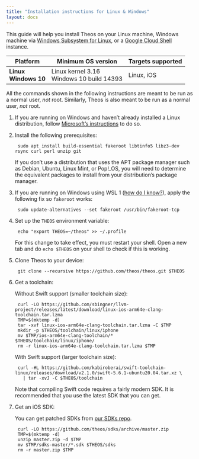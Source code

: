 ```yaml
---
title: "Installation instructions for Linux & Windows"
layout: docs
---
```


This guide will help you install Theos on your Linux machine, Windows machine via [Windows Subsystem for Linux](https://aka.ms/wsl), or a [Google Cloud Shell](https://console.cloud.google.com/cloudshell) instance.

| Platform | Minimum OS version | Targets supported
|----------|--------------------|-------------------|
| **Linux** <br> **Windows 10** | Linux kernel 3.16 <br> Windows 10 build 14393 | Linux, iOS |

All the commands shown in the following instructions are meant to be run as a normal user, _not_ root. Similarly, Theos is also meant to be run as a normal user, _not_ root.

1. If you are running on Windows and haven’t already installed a Linux distribution, follow [Microsoft’s instructions](https://aka.ms/wslinstall) to do so.

1. Install the following prerequisites:

		sudo apt install build-essential fakeroot libtinfo5 libz3-dev rsync curl perl unzip git

	If you don’t use a distribution that uses the APT package manager such as Debian, Ubuntu, Linux Mint, or Pop!_OS, you will need to determine the equivalent packages to install from your distribution’s package manager.

1. If you are running on Windows using WSL 1 ([how do I know?](https://aka.ms/wslinstall#check-which-version-of-wsl-you-are-running)), apply the following fix so `fakeroot` works:

		sudo update-alternatives --set fakeroot /usr/bin/fakeroot-tcp

1. Set up the `THEOS` environment variable:

		echo "export THEOS=~/theos" >> ~/.profile

	For this change to take effect, you must restart your shell. Open a new tab and do `echo $THEOS` on your shell to check if this is working.

1. Clone Theos to your device:

		git clone --recursive https://github.com/theos/theos.git $THEOS

1. Get a toolchain:

	Without Swift support (smaller toolchain size):

		curl -LO https://github.com/sbingner/llvm-project/releases/latest/download/linux-ios-arm64e-clang-toolchain.tar.lzma
		TMP=$(mktemp -d)
		tar -xvf linux-ios-arm64e-clang-toolchain.tar.lzma -C $TMP
		mkdir -p $THEOS/toolchain/linux/iphone
		mv $TMP/ios-arm64e-clang-toolchain/* $THEOS/toolchain/linux/iphone/
		rm -r linux-ios-arm64e-clang-toolchain.tar.lzma $TMP

	With Swift support (larger toolchain size):

		curl -#L https://github.com/kabiroberai/swift-toolchain-linux/releases/download/v2.1.0/swift-5.6.1-ubuntu20.04.tar.xz \
		  | tar -xvJ -C $THEOS/toolchain

	Note that compiling Swift code requires a fairly modern SDK. It is recommended that you use the latest SDK that you can get.

1. Get an iOS SDK:

	You can get patched SDKs from [our SDKs repo](https://github.com/theos/sdks).

		curl -LO https://github.com/theos/sdks/archive/master.zip
		TMP=$(mktemp -d)
		unzip master.zip -d $TMP
		mv $TMP/sdks-master/*.sdk $THEOS/sdks
		rm -r master.zip $TMP
